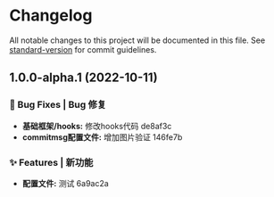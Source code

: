 # Changelog

All notable changes to this project will be documented in this file. See [standard-version](https://github.com/conventional-changelog/standard-version) for commit guidelines.

## 1.0.0-alpha.1 (2022-10-11)


### 🐛 Bug Fixes | Bug 修复

* **基础框架/hooks:** 修改hooks代码 de8af3c
* **commitmsg配置文件:** 增加图片验证 146fe7b


### ✨ Features | 新功能

* **配置文件:** 测试 6a9ac2a
